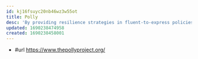 ```yaml
---
id: kj16fsuyc20nb46wz3w55ot
title: Polly
desc: 'By providing resilience strategies in fluent-to-express policies such as Retry, WaitAndRetry, and CircuitBreaker, Polly can help you reduce fragility'
updated: 1690238474958
created: 1690238458001
---
```


- #url https://www.thepollyproject.org/